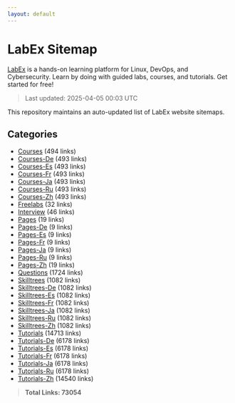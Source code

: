 ```yaml
---
layout: default
---
```


# LabEx Sitemap

[LabEx](https://labex.io) is a hands-on learning platform for Linux, DevOps, and Cybersecurity. Learn by doing with guided labs, courses, and tutorials. Get started for free!

> Last updated: 2025-04-05 00:03 UTC

This repository maintains an auto-updated list of LabEx website sitemaps.

## Categories

- [Courses](categories/courses.md) (494 links)
- [Courses-De](categories/courses-de.md) (493 links)
- [Courses-Es](categories/courses-es.md) (493 links)
- [Courses-Fr](categories/courses-fr.md) (493 links)
- [Courses-Ja](categories/courses-ja.md) (493 links)
- [Courses-Ru](categories/courses-ru.md) (493 links)
- [Courses-Zh](categories/courses-zh.md) (493 links)
- [Freelabs](categories/freelabs.md) (32 links)
- [Interview](categories/interview.md) (46 links)
- [Pages](categories/pages.md) (19 links)
- [Pages-De](categories/pages-de.md) (9 links)
- [Pages-Es](categories/pages-es.md) (9 links)
- [Pages-Fr](categories/pages-fr.md) (9 links)
- [Pages-Ja](categories/pages-ja.md) (9 links)
- [Pages-Ru](categories/pages-ru.md) (9 links)
- [Pages-Zh](categories/pages-zh.md) (19 links)
- [Questions](categories/questions.md) (1724 links)
- [Skilltrees](categories/skilltrees.md) (1082 links)
- [Skilltrees-De](categories/skilltrees-de.md) (1082 links)
- [Skilltrees-Es](categories/skilltrees-es.md) (1082 links)
- [Skilltrees-Fr](categories/skilltrees-fr.md) (1082 links)
- [Skilltrees-Ja](categories/skilltrees-ja.md) (1082 links)
- [Skilltrees-Ru](categories/skilltrees-ru.md) (1082 links)
- [Skilltrees-Zh](categories/skilltrees-zh.md) (1082 links)
- [Tutorials](categories/tutorials.md) (14713 links)
- [Tutorials-De](categories/tutorials-de.md) (6178 links)
- [Tutorials-Es](categories/tutorials-es.md) (6178 links)
- [Tutorials-Fr](categories/tutorials-fr.md) (6178 links)
- [Tutorials-Ja](categories/tutorials-ja.md) (6178 links)
- [Tutorials-Ru](categories/tutorials-ru.md) (6178 links)
- [Tutorials-Zh](categories/tutorials-zh.md) (14540 links)

> **Total Links: 73054**
